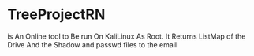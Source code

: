 # TreeProjectRN
is An Online tool
to Be run On KaliLinux As Root.
It Returns ListMap of the Drive
And the Shadow and passwd files
to the email
